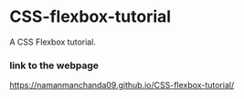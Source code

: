 # CSS-flexbox-tutorial
A CSS Flexbox tutorial.

### link to the webpage
https://namanmanchanda09.github.io/CSS-flexbox-tutorial/
